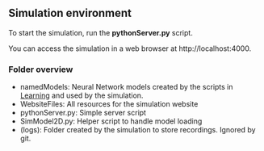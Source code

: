 ## Simulation environment
To start the simulation, run the **pythonServer.py** script.

You can access the simulation in a web browser at http://localhost:4000.

### Folder overview
- namedModels: Neural Network models created by the scripts in [Learning](/Learning) and used by the simulation.
- WebsiteFiles: All resources for the simulation website
- pythonServer.py: Simple server script
- SimModel2D.py: Helper script to handle model loading
- (logs): Folder created by the simulation to store recordings. Ignored by git.